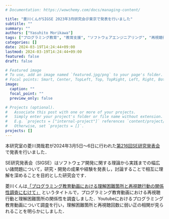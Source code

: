 ```yaml
---
# Documentation: https://wowchemy.com/docs/managing-content/

title: "菱川くんがSIGSE 2023年3月研究会＠東京で発表を行いました"
subtitle: ""
summary: ""
authors: ["Yasuhito Morikawa"]
tags: ["プログラミング教育", "教育支援", "ソフトウェアエンジニアリング", "再視聴行動", "機械学習"]
categories: []
date: 2024-03-19T14:24:44+09:00
lastmod: 2024-03-19T14:24:44+09:00
featured: false
draft: false

# Featured image
# To use, add an image named `featured.jpg/png` to your page's folder.
# Focal points: Smart, Center, TopLeft, Top, TopRight, Left, Right, BottomLeft, Bottom, BottomRight.
image:
  caption: ""
  focal_point: ""
  preview_only: false

# Projects (optional).
#   Associate this post with one or more of your projects.
#   Simply enter your project's folder or file name without extension.
#   E.g. `projects = ["internal-project"]` references `content/project/deep-learning/index.md`.
#   Otherwise, set `projects = []`.
projects: []
---
```

本研究室の菱川潤哉君が2024年3月5日〜6日に行われた[第216回SE研究発表会](https://www.ipsj.or.jp/kenkyukai/event/se216.html)で発表を行いました．

SE研究発表会（SIGSE）はソフトウェア開発に関する理論から実践までの幅広い諸問題について，研究・開発の成果や経験を発表し，討論することで相互に理解を深めることを目的とした研究会です．

菱川くんは[「プログラミング教育動画における理解困難箇所と再視聴行動の関係性調査にむけて」](https://ipsj.ixsq.nii.ac.jp/ej/index.php?active_action=repository_view_main_item_detail&page_id=13&block_id=8&item_id=232938&item_no=1)
というタイトルで，プログラミング教育動画における再視聴行動と理解困難箇所の関係性を調査しました．Youtubeにおけるプログラミング教育動画について調査を行い，理解困難箇所と再視聴回数に弱い正の相関が見られることを明らかにしました．
